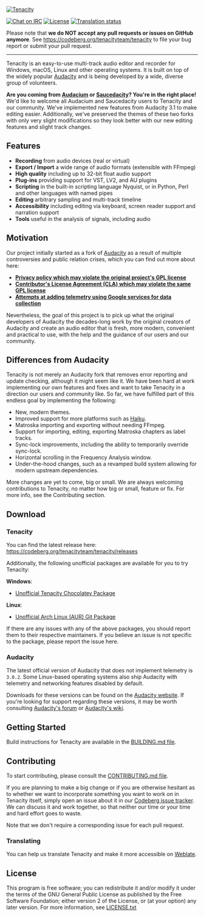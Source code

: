 [![Tenacity](https://codeberg.org/tenacityteam/assets/raw/branch/master/PNG/tenacity-logo-dark-readme.png)](https://tenacityaudio.org)

[![Chat on IRC](https://badgen.net/badge/irc/%23tenacity/green)](https://web.libera.chat/gamja/?channels=#tenacity)
[![License](https://badgen.net/badge/license/GPLv2/blue)](LICENSE.txt)
[![Translation status](https://hosted.weblate.org/widgets/tenacity/-/tenacity/svg-badge.svg)](https://hosted.weblate.org/engage/tenacity/)
<!--[![builds.sr.ht](https://builds.sr.ht/~tenacity/tenacity/commits/.svg)](https://builds.sr.ht/~tenacity/tenacity/commits/?)-->

Please note that **we do NOT accept any pull requests or issues on GitHub anymore**. See https://codeberg.org/tenacityteam/tenacity to file your bug report or submit your pull request.

---

Tenacity is an easy-to-use multi-track audio editor and recorder for Windows, macOS, Linux and other operating systems. It is built on top of the widely popular [Audacity](https://audacityteam.org/) and is being developed by a wide, diverse group of volunteers.

**Are you coming from [Audacium](https://github.com/Audacium/audacium) or [Saucedacity](https://codeberg.org/tenacityteam/saucedacity-legacy)? You're in the right place!** We'd like to welcome all Audacium and Saucedacity users to Tenacity and our community. We've implemented new features from Audacity 3.1 to make editing easier. Additionally, we've preserved the themes of these two forks with only very slight modifications so they look better with our new editing features and slight track changes.

## Features

- **Recording** from audio devices (real or virtual)
- **Export / Import** a wide range of audio formats (extensible with FFmpeg)
- **High quality** including up to 32-bit float audio support
- **Plug-ins** providing support for VST, LV2, and AU plugins
- **Scripting** in the built-in scripting language Nyquist, or in Python, Perl and other languages with named pipes
- **Editing** arbitrary sampling and multi-track timeline
- **Accessibility** including editing via keyboard, screen reader support and narration support
- **Tools** useful in the analysis of signals, including audio

## Motivation

Our project initially started as a fork of [Audacity](https://audacityteam.org) as a result of multiple controversies and public relation crises, which you can find out more about here:

- [**Privacy policy which may violate the original project's GPL license**](https://github.com/audacity/audacity/issues/1213)
- [**Contributor's License Agreement (CLA) which may violate the same GPL license**](https://github.com/audacity/audacity/discussions/932)
- [**Attempts at adding telemetry using Google services for data collection**](https://github.com/audacity/audacity/pull/835)

Nevertheless, the goal of this project is to pick up what the original developers of Audacity the decades-long work by the original creators of Audacity and create an audio editor that is fresh, more modern, convenient and practical to use, with the help and the guidance of our users and our community.

## Differences from Audacity

Tenacity is not merely an Audacity fork that removes error reporting and update checking, although it might seem like it. We have been hard at work implementing our own features and fixes and want to take Tenacity in a direction our users and community like. So far, we have fulfilled part of this endless goal by implementing the following:

- New, modern themes.
- Improved support for more platforms such as [Haiku](https://haiku-os.org).
- Matroska importing and exporting without needing FFmpeg.
- Support for importing, editing, exporting Matroska chapters as label tracks.
- Sync-lock improvements, including the ability to temporarily override sync-lock.
- Horizontal scrolling in the Frequency Analysis window.
- Under-the-hood changes, such as a revamped build system allowing for modern upstream dependencies.

More changes are yet to come, big or small. We are always welcoming contributions to Tenacity, no matter how big or small, feature or fix. For more info, see the Contributing section.

## Download

### Tenacity

You can find the latest release here: https://codeberg.org/tenacityteam/tenacity/releases

Additionally, the following unofficial packages are available for you to try Tenacity:

**Windows**:
- [Unofficial Tenacity Chocolatey Package](https://community.chocolatey.org/packages/tenacity)

**Linux**:
- [Unofficial Arch Linux (AUR) Git Package](https://aur.archlinux.org/packages/tenacity-git/)

If there are any issues with any of the above packages, you should report them to their respective maintainers. If you believe an issue is not specific to the package, please report the issue here.

### Audacity

The latest official version of Audacity that does not implement telemetry is `3.0.2`. Some Linux-based operating systems also ship Audacity with telemetry and networking features disabled by default.

Downloads for these versions can be found on the [Audacity website](https://www.audacityteam.org/download/). If you're looking for support regarding these versions, it may be worth consulting [Audacity's forum](https://forum.audacityteam.org/) or [Audacity's wiki](https://wiki.audacityteam.org/).

## Getting Started

Build instructions for Tenacity are available in the [BUILDING.md file](BUILDING.md).

## Contributing

To start contributing, please consult the [CONTRIBUTING.md file](CONTRIBUTING.md).

If you are planning to make a big change or if you are otherwise hesitant as to whether we want to incorporate something you want to work on in Tenacity itself, simply open an issue about it in our [Codeberg issue tracker](https://codeberg.org/tenacityteam/tenacity/issues). We can discuss it and work together, so that neither our time or your time and hard effort goes to waste.

Note that we don't require a corresponding issue for each pull request. 

### Translating

You can help us translate Tenacity and make it more accessible on [Weblate](https://hosted.weblate.org/projects/tenacity).

## License

This program is free software; you can redistribute it and/or modify it under the terms of the GNU General Public License as published by the Free Software Foundation; either version 2 of the License, or (at your option) any later version. For more information, see [LICENSE.txt](LICENSE.txt)
